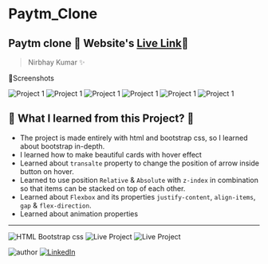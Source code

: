 # Paytm_Clone
## Paytm clone 🚀 Website's [Live Link](https://nirbhaykr.in/Paytm%20Clone/)🔗
>Nirbhay Kumar ✨

📸Screenshots

![Project 1](./Screenshots/Screenshot(504).png)
![Project 1](./Screenshots/Screenshot(505).png)
![Project 1](./Screenshots/Screenshot(506).png)
![Project 1](./Screenshots/Screenshot(507).png)
![Project 1](./Screenshots/Screenshot(508).png)
![Project 1](./Screenshots/Screenshot(509).png)



## 📌 What I learned from this Project? 📝 
- The project is made entirely with html and bootstrap css, so I learned about bootstrap in-depth.
- I learned how to make beautiful cards with hover effect 
- Learned about `transalte` property to change the position of arrow inside button on hover.
- Learned to use position `Relative` & `Absolute` with `z-index` in combination so that items can be stacked on top of each other.
- Learned about `Flexbox` and its properties `justify-content`, `align-items`, `gap` & `flex-direction`.
- Learned about animation properties

---

![HTML Bootstrap css](https://img.shields.io/badge/HTML-BOOTSTRAP--CSS-orange)
![Live Project](https://img.shields.io/badge/Responsive-yes-ecff19)
![Live Project](https://img.shields.io/badge/Deployed-yes-38B2AC)


![author](https://img.shields.io/badge/author-Nirbhay--Kumar-blue)
[![LinkedIn](https://img.shields.io/badge/LinkedIn-Connect-blue)](https://www.linkedin.com/in/https://www.linkedin.com/in/nirbhaykrmuj/)
